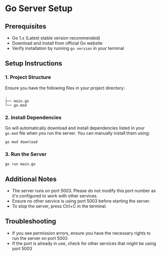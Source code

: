 # Go Server Setup
## Prerequisites
- Go 1.x (Latest stable version recommended)
- Download and install from official Go website
- Verify installation by running `go version` in your terminal
## Setup Instructions
### 1. Project Structure
Ensure you have the following files in your project directory:
```
.
├── main.go
└── go.mod
```
### 2. Install Dependencies
Go will automatically download and install dependencies listed in your `go.mod` file when you run the server. You can manually install them using:
```
go mod download
```
### 3. Run the Server
```
go run main.go
```
## Additional Notes
- The server runs on port 5003. Please do not modify this port number as it's configured to work with other services.
- Ensure no other service is using port 5003 before starting the server.
- To stop the server, press Ctrl+C in the terminal.
## Troubleshooting
- If you see permission errors, ensure you have the necessary rights to run the server on port 5003
- If the port is already in use, check for other services that might be using port 5003